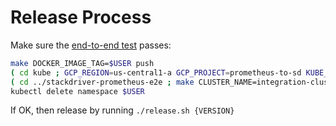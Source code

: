 # Release Process

Make sure the [end-to-end test](https://github.com/Stackdriver/stackdriver-prometheus-e2e) passes:
```sh
make DOCKER_IMAGE_TAG=$USER push
( cd kube ; GCP_REGION=us-central1-a GCP_PROJECT=prometheus-to-sd KUBE_CLUSTER=integration-cluster KUBE_NAMESPACE=$USER SIDECAR_IMAGE_TAG=$USER ./deploy.sh )
( cd ../stackdriver-prometheus-e2e ; make CLUSTER_NAME=integration-cluster )
kubectl delete namespace $USER
```

If OK, then release by running `./release.sh {VERSION}`
